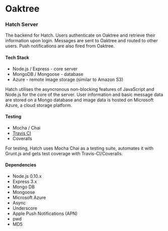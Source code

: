 # Oaktree #
### Hatch Server ###
The backend for Hatch. Users authenticate on Oaktree and retrieve their information upon login. Messages are sent to Oaktree and routed to other users. Push notifications are also fired from Oaktree.

#### Tech Stack ####
* Node.js / Express - core server
* MongoDB / Mongoose - database
* Azure - remote image storage (similar to Amazon S3)

Hatch utilises the asyncronous non-blocking features of JavaScript and Node.js for the core of the server. User information and basic message data are stored on a Mongo database and image data is hosted on Microsoft Azure, a cloud storage platform.

#### Testing ####
* Mocha / Chai
* [Travis CI](https://travis-ci.org/guymorita/oaktree)
* Coveralls

For testing, Hatch uses Mocha Chai as a testing suite, automates it with Grunt.js and gets test coverage with Travis-CI/Coveralls.


#### Dependencies ####
* Node.js 0.10.x
* Express 3.x
* Mongo DB
* Mongoose
* Microsoft Azure
* Async
* Underscore
* Apple Push Notifications (APN)
* pwd
* MD5
